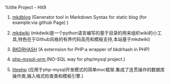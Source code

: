 %title Project - Hit9
1. [mkdblog](https://github.com/hit9/mkdblog) (Generator tool in Markdown Syntax for static blog (for example:via github Page) )
1. [mkdwiki](../wiki/mkdwiki/index.html) (mkdwiki是一个python语言编写的基于目录的用来组织wiki的小工具,特色在于Github风格的有界代码高亮和模板支持,本站基于mkdwiki)

3. [BKDRHASH](https://github.com/hit9/BKDRHash) (A externsion for PHP:a wrapper of bkdrhash in PHP)

4. [php-mysql-orm ](../wiki/php-mysql-orm) (NO-SQL way for php/mysql project.)

1. [litephp](../wiki/litephp) (应用于php-mysql开发模式的简单mvc框架.集成了连贯操作的数据库操作类,输入格式检查类和模板引擎.)

